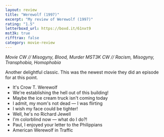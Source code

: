 ```yaml
---
layout: review
title: "Werewolf (1997)"
excerpt: "My review of Werewolf (1997)"
rating: "1.5"
letterboxd_url: https://boxd.it/61nxt9
mst3k: true
rifftrax: false
category: movie-review
---
```


<i>Movie CW // Misogyny, Blood, Murder</i>
<i>MST3K CW // Racism, Misogyny, Transphobia, Homophobia</i>

Another delightful classic. This was the newest movie they did an episode for at this point.

- It's Crow T. Werewolf
- We're establishing the hell out of this building!
- Maybe the ice cream truck isn't coming today
- I admit, my mom's not dead — I was flirting
- I wish my face could be tighter!
- Well, he's no Richard Jewell
- I'm colorblind now — what do I do?!
- Paul, I enjoyed your letter to the Philippians
- American Werewolf in Traffic
